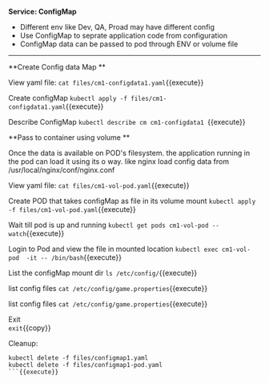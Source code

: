 
<b>Service: ConfigMap</b>

* Different env like Dev, QA, Proad may have different config
* Use ConfigMap to seprate application code from configuration
* ConfigMap data can be passed to pod through ENV or volume file

---

**Create Config data Map **

View yaml file: 
`cat files/cm1-configdata1.yaml`{{execute}}

Create configMap 
`kubectl apply -f files/cm1-configdata1.yaml`{{execute}}

Describe ConfigMap
`kubectl describe cm cm1-configdata1 `{{execute}}


**Pass to container using volume **

Once the data is available on POD's filesystem. the application running in the pod can load it using its o way.
like nginx load config data from /usr/local/nginx/conf/nginx.conf

View yaml file: 
`cat files/cm1-vol-pod.yaml`{{execute}}

Create POD that takes configMap as file in its volume mount 
`kubectl apply -f files/cm1-vol-pod.yaml`{{execute}}

Wait till pod is up and running
`kubectl get pods cm1-vol-pod --watch`{{execute}}

Login to Pod and view the file in mounted location
`kubectl exec cm1-vol-pod  -it -- /bin/bash`{{execute}}

List the configMap mount dir
`ls /etc/config/`{{execute}}

list config files
`cat /etc/config/game.properties`{{execute}}

list config files
`cat /etc/config/game.properties`{{execute}}

Exit   
`exit`{{copy}}

Cleanup:
```
kubectl delete -f files/configmap1.yaml
kubectl delete -f files/configmap1-pod.yaml
```{{execute}}

